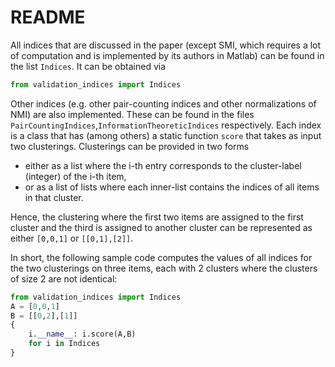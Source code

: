 # README

All indices that are discussed in the paper (except SMI, which requires a lot of computation and is implemented by its authors in Matlab) can be found in the list `Indices`. It can be obtained via

```python
from validation_indices import Indices
```

Other indices (e.g. other pair-counting indices and other normalizations of NMI) are also implemented. These can be found in the files `PairCountingIndices`,`InformationTheoreticIndices` respectively. Each index is a class that has (among others) a static function `score` that takes as input two clusterings. Clusterings can be provided in two forms

* either as a list where the i-th entry corresponds to the cluster-label (integer) of the i-th item,
* or as a list of lists where each inner-list contains the indices of all items in that cluster.

Hence, the clustering where the first two items are assigned to the first cluster and the third is assigned to another cluster can be represented as either `[0,0,1]` or `[[0,1],[2]]`.

In short, the following sample code computes the values of all indices for the two clusterings on three items, each with 2 clusters where the clusters of size 2 are not identical:

```python
from validation_indices import Indices
A = [0,0,1]
B = [[0,2],[1]]
{
    i.__name__: i.score(A,B)
    for i in Indices
}
```



